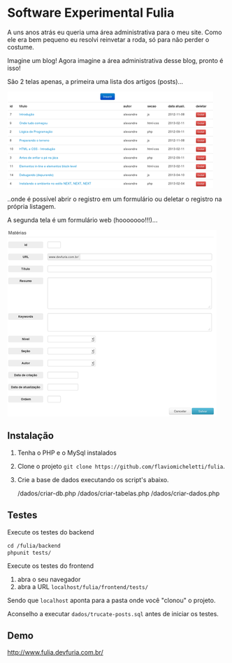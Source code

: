 # Software Experimental Fulia

A uns anos atrás eu queria uma área administrativa para o meu site. Como ele era bem pequeno eu resolvi
reinvetar a roda, só para não perder o costume.

Imagine um blog! Agora imagine a área administrativa desse blog, pronto é isso!

São 2 telas apenas, a primeira uma lista dos artigos (posts)...

![lista dos posts](https://github.com/flaviomicheletti/fulia/blob/releitura/telas/primeira-tela.png "lista dos artigos")

..onde é possível abrir o registro em um formulário ou deletar o registro na própria listagem.

A segunda tela é um formulário web (hooooooo!!!)...

![formulário](https://github.com/flaviomicheletti/fulia/blob/releitura/telas/segunda-tela.png "formulário web")



## Instalação

1. Tenha o PHP e o MySql instalados

2. Clone o projeto `git clone https://github.com/flaviomicheletti/fulia`.

3. Crie a base de dados executando os script's abaixo.

    /dados/criar-db.php
    /dados/criar-tabelas.php
    /dados/criar-dados.php



## Testes

Execute os testes do backend

    cd /fulia/backend
    phpunit tests/

Execute os testes do frontend

1. abra o seu navegador
2. abra a URL `localhost/fulia/frontend/tests/`

Sendo que `localhost` aponta para a pasta onde você "clonou" o projeto.

Aconselho a executar `dados/trucate-posts.sql` antes de iniciar os testes.



## Demo

http://www.fulia.devfuria.com.br/